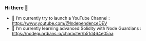 ### Hi there 👋



- 🔭 I’m currently try to launch a YouTube Channel : https://www.youtube.com/@IndependenceDEV
- 🌱 I’m currently learning advanced Solidity with Node Guardians : https://nodeguardians.io/character/b51d464e05aa

